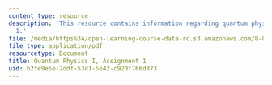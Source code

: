```yaml
---
content_type: resource
description: 'This resource contains information regarding quantum physics: Assignment
  1.'
file: /media/https%3A/open-learning-course-data-rc.s3.amazonaws.com/8-04-quantum-physics-i-spring-2016/b2fe9e6e2ddf53d15e42c920f766d873_MIT8_04S16_ps1_2016.pdf
file_type: application/pdf
resourcetype: Document
title: Quantum Physics I, Assignment 1
uid: b2fe9e6e-2ddf-53d1-5e42-c920f766d873
---
```


